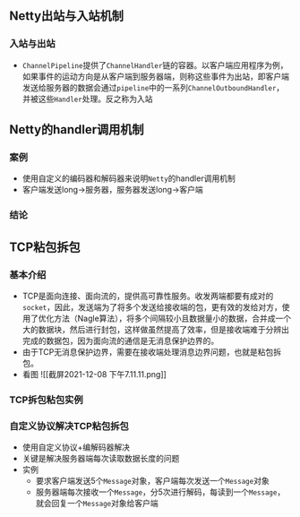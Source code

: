 ## Netty出站与入站机制
### 入站与出站
- `ChannelPipeline`提供了`ChannelHandler`链的容器。以客户端应用程序为例，如果事件的运动方向是从客户端到服务器端，则称这些事件为出站，即客户端发送给服务器的数据会通过`pipeline`中的一系列`ChannelOutboundHandler`，并被这些`Handler`处理。反之称为入站

## Netty的handler调用机制
### 案例
- 使用自定义的编码器和解码器来说明`Netty`的handler调用机制
- 客户端发送long->服务器，服务器发送long->客户端

### 结论

## TCP粘包拆包
### 基本介绍
- TCP是面向连接、面向流的，提供高可靠性服务。收发两端都要有成对的`socket`，因此，发送端为了将多个发送给接收端的包，更有效的发给对方，使用了优化方法（Nagle算法），将多个间隔较小且数据量小的数据，合并成一个大的数据块，然后进行封包，这样做虽然提高了效率，但是接收端难于分辨出完成的数据包，因为面向流的通信是无消息保护边界的。
- 由于TCP无消息保护边界，需要在接收端处理消息边界问题，也就是粘包拆包。
- 看图
![[截屏2021-12-08 下午7.11.11.png]]
 ### TCP拆包粘包实例
 
 ### 自定义协议解决TCP粘包拆包
 - 使用自定义协议+编解码器解决
 - 关键是解决服务器端每次读取数据长度的问题
 - 实例
	 - 要求客户端发送5个`Message`对象，客户端每次发送一个`Message`对象
	 - 服务器端每次接收一个`Message`，分5次进行解码，每读到一个`Message`，就会回复一个`Message`对象给客户端